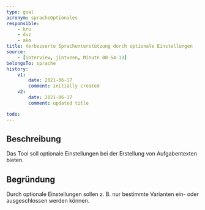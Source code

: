 ```yaml
---
type: goal
acronym: spracheOptionales
responsible: 
    - kru
    - duz
    - ako
title: Verbesserte Sprachunterstützung durch optionale Einstellungen
source:
    - [interview, jintveen, Minute 00-54-13]
belongsTo: sprache
history:
    v1:
        date: 2021-06-17
        comment: initially created
    v2:
        date: 2021-06-17
        comment: updated title

todo: 
---
```


## Beschreibung

Das Tool soll optionale Einstellungen bei der Erstellung von Aufgabentexten bieten.

## Begründung

Durch optionale Einstellungen sollen z. B. nur bestimmte Varianten ein- oder ausgeschlossen werden können. 
